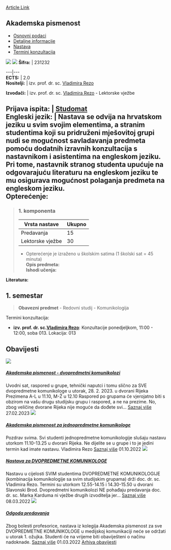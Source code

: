 [Article Link](https://www.fhs.hr/predmet/akapis_b)

## Akademska pismenost
  * [Osnovni podaci](https://www.fhs.hr/predmet/akapis_b#v1id-523727_691509_1_0 "Osnovni podaci")
  * [Detaljne informacije](https://www.fhs.hr/predmet/akapis_b#v1id-523727_691509_1_1 "Detaljne informacije")
  * [Nastava](https://www.fhs.hr/predmet/akapis_b#v1id-523727_691509_1_2 "Nastava")
  * [Termini konzultacija](https://www.fhs.hr/predmet/akapis_b#v1id-523727_691509_1_3 "Termini konzultacija")


[![](https://www.fhs.hr/img/flags/gif/hr.gif)](https://www.fhs.hr/predmet/akapis_b) [![](https://www.fhs.hr/img/flags/gif/gb.gif)](https://www.fhs.hr/en/course/acalit_b)
**Šifra:** |  231232  
  
---|---  
**ECTS:** |  2.0   
**Nositelji:** |  izv. prof. dr. sc. [Vladimira Rezo](https://www.fhs.hr/djelatnik/vladimira.rezo)   
  
**Izvođači:** |  izv. prof. dr. sc. [Vladimira Rezo](https://www.fhs.hr/djelatnik/vladimira.rezo) - Lektorske vježbe  
  
**Prijava ispita:** |  [Studomat](http://www.isvu.hr/studomat)  
**Engleski jezik:** |  Nastava se odvija na hrvatskom jeziku u svim svojim elementima, a stranim studentima koji su pridruženi mješovitoj grupi nudi se mogućnost savladavanja predmeta pomoću dodatnih izravnih konzultacija s nastavnikom i asistentima na engleskom jeziku. Pri tome, nastavnik stranog studenta upućuje na odgovarajuću literaturu na engleskom jeziku te mu osigurava mogućnost polaganja predmeta na engleskom jeziku.   
**Opterećenje:**  
---  
> ### 1. komponenta
> | Vrsta nastave | Ukupno  
> ---|---  
> Predavanja | 15  
> Lektorske vježbe | 30  
> * Opterećenje je izraženo u školskim satima (1 školski sat = 45 minuta)   
**Opis predmeta:**  
> **Ishodi učenja:**  

  
**Literatura:**  

  
**1. semestar**  
---  
> **Obavezni predmet** - Redovni studij - Komunikologija  
>   
Termini konzultacija: 
  * **izv. prof. dr. sc.[Vladimira Rezo](https://www.fhs.hr/djelatnik/vladimira.rezo)**: 
Konzultacije ponedjeljkom, 11:00 - 12:00, soba 013.
Lokacija: 013 


## Obavijesti
[ ![](https://www.fhs.hr/_pub/themes_static/hrstud2024/default/img/default_news.jpg) ](https://www.fhs.hr/predmet/akapis_b?@=21jxl#news_121543)
#####  [Akademska pismenost - dvopredmetni komunikolozi](https://www.fhs.hr/predmet/akapis_b?@=21jxl#news_121543)
Uvodni sat, raspored u grupe, tehnički naputci i tomu slično za SVE dvopredmetne komunikologe u utorak, 28. 2. 2023. u dvorani Rijeka Prezimena A-L u 11.10, M-Ž u 12.10 Raspored po grupama će vjerojatno biti s obzirom na vašu drugu studijsku grupu i raspored, a ne na prezime. No, zbog veličine dvorane Rijeka nije moguće da dođete svi... 
[Saznaj više](https://www.fhs.hr/predmet/akapis_b?@=21jxl#news_121543)
27.02.2023
[ ![](https://www.fhs.hr/_pub/themes_static/hrstud2024/default/img/default_news.jpg) ](https://www.fhs.hr/predmet/akapis_b?@=21j3w#news_121543)
#####  [Akademska pismenost za jednopredmetne komunikologe](https://www.fhs.hr/predmet/akapis_b?@=21j3w#news_121543)
Pozdrav svima. Svi studenti jednopredmetne komunikologije slušaju nastavu utorkom 11.10-13.25 u dvorani Rijeka. Ne dijelite se u grupe i to je jedini termin kad imate nastavu. Vladimira Rezo 
[Saznaj više](https://www.fhs.hr/predmet/akapis_b?@=21j3w#news_121543)
01.10.2022
[ ![](https://www.fhs.hr/_pub/themes_static/hrstud2024/default/img/default_news.jpg) ](https://www.fhs.hr/predmet/akapis_b?@=21hn3#news_121543)
#####  [Nastava za DVOPREDMETNE KOMUNIKOLOGE](https://www.fhs.hr/predmet/akapis_b?@=21hn3#news_121543)
Nastavu u cijelosti SVIM studentima DVOPREDMETNE KOMUNIKOLOGIJE (kombinacija komunikologije sa svim studijskim grupama) drži doc. dr. sc. Vladimira Rezo. Termini su utorkom 12.55-14.15 i 14.30-15.50 u dvorani Slavonski Brod. Dvopredmetni komunikolozi NE pohađaju predavanja doc. dr. sc. Marka Karduma ni vježbe drugih izvoditelja jer... 
[Saznaj više](https://www.fhs.hr/predmet/akapis_b?@=21hn3#news_121543)
08.03.2022
[ ![](https://www.fhs.hr/_pub/themes_static/hrstud2024/default/img/default_news.jpg) ](https://www.fhs.hr/predmet/akapis_b?@=21hkm#news_121543)
#####  [Odgoda predavanja](https://www.fhs.hr/predmet/akapis_b?@=21hkm#news_121543)
Zbog bolesti profesorice, nastava iz kolegija Akademska pismenost za sve DVOPREDMETNE KOMUNIKOLOGE u medijskoj komunikaciji neće se održati u utorak 1. ožujka. Studenti će na vrijeme biti obaviješteni o načinu nadoknade. 
[Saznaj više](https://www.fhs.hr/predmet/akapis_b?@=21hkm#news_121543)
01.03.2022
[Arhiva obavijesti](https://www.fhs.hr/predmet/akapis_b?@=21gay#news_121543 "Arhiva obavijesti")
